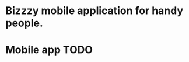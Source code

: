 # Bizzzy mobile application for handy people.

<!-- Mobile app for user. -->
<!-- Web app for handy. -->

# Mobile app TODO

